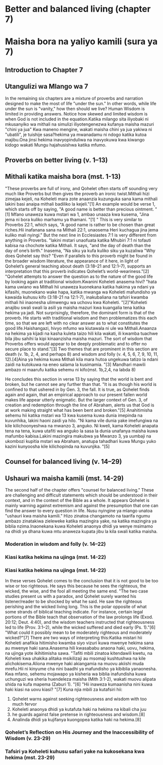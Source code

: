 # Better and balanced living (chapter 7)
# Maisha bora na yaliyo kamili (sura ya 7)

## Introduction to Chapter 7
## Utangulizi wa Mlango wa 7

In the remaining six chapters are a mixture of proverbs and narration designed to make the most of life "under the sun." In other words, while life under the sun is "vanity," how then should we live? Human Wisdom is limited in providing answers. Notice how skewed and limited wisdom is when God is not included in the equation.Katika milango sita iliyobaki ni mkusanyiko wa mithali na simulizi iliyotengenezwa kufanya maisha mazuri "chini ya jua" Kwa maneno mengine, wakati maisha chini ya jua yakiwa ni  "ubatili", je tuishije sasa?hekima ya mwanadamu ni ndogo katika kutoa majibu.Ona jinsi hekima inavyopinduliwa na inavyokuwa kwa kiwango kidogo wakati Mungu hajahusishwa katika mfumo.

## Proverbs on better living (v. 1–13)
## Mithali katika maisha bora (mst. 1-13)

"These proverbs are full of irony, and Qohelet often starts off sounding very much like Proverbs but then gives the proverb an ironic twist.Mithali hizi zimejaa kejeli, na Koheleti mara zote anaanzia kuzunguka sana kama mithali lakini basi anaipa mithali badiliko la kejeli."[1] An example would be verse 1, which starts off by saying, "A good name is better than precious ointment. "[1] Mfano unaweza kuwa mstari wa 1, ambao unaaza kwa kusema, "Jina jema ni bora kuliko marhamu ya thamani. "[1] " This is very similar to Proverbs 22:1, which says, "A good name is rather to be chosen than great riches.Hii inafanana sana na Mithali 22:1, unaosema Heri kuchagua jina jema kuliko mali nyingi." But the next line in Ecclesiastes 7:1 is very different from anything in Proverbs. "lakini mstari unaofuata katika Mhubiri 7:1 ni tofauti kabisa na chochote katika Mithali. It says, "and the day of death than the day of one’s birth." Inasema, "Na siku ya kufa kuliko siku ya kuzaliwa "Why does Qohelet say this? "Even if parallels to this proverb might be found in the broader wisdom literature, the appearance of it here, in light of Qohelet’s general teaching about death (3:18–21 and 12:1–7), supports an interpretation that this proverb indicates Qohelet’s world-weariness."[2] "Qohelet attempts to answer the question as to the nature of the good life by looking again at traditional wisdom.Kwanini Koheleti anasema hivi? "hata kama uwiano wa Mithali hii unaweza kuonekana katika hakima ya ndani ya kifasihi, muonekano wake hapa, katika mwanga wa Koheleti mafundisho ya kawaida kuhusu kifo (3:18-21 na 12:1-7), inakubaliana na tafsiri kwamba mithali hii inaonesha ulimwengu wa uchovu kwa Koheleti. "[2]"Koheleti anajibu swali swali la asili ya maisha mazuri kwa kuangalia tena katika hekima ya jadi. Not surprisingly, therefore, the dominant form is that of the proverb. He starts with traditional wisdom and then problematizes this each time, so that we are left with no clear answer as to what constitutes the good life.Haishangazi, hivyo mfumo wa kiutawala ni ule wa Mithali.Anaanza na hekima ya kijadi na kasha kuleta taizo hili kila wakati, ili kwamba tuachwe bila jibu sahihi la kipi kinaanzisha maisha mazuri. The sort of wisdom that Proverbs offers would appear to be deeply problematic and to offer no secure place to stand."[3] Two themes that are prominent in this section are death (v. 1b, 2, 4, and perhaps 8) and wisdom and folly (v. 4, 5, 6, 7, 9, 10, 11, 12).[4]Aina ya hekima kuwa Mithali kila mara hutoa ungekuwa tatizo la ndani zaidi na kutokuwa na eneo salama la kusimamia. "[3] Mandhari mawili ambazo ni maarufu katika sehemu  ni kifo(mst. 1b,2,4, na labda 8)

He concludes this section in verse 13 by saying that the world is bent and broken, but he cannot see any further than that. "It is as though his world is confined to that ushered in by Gen. 3, the fall. It is true, as Qohelet finds again and again, that an empirical approach to our present fallen world makes life appear utterly enigmatic. But the larger context of Gen. 3, of creation and redemption through the line of Abraham, alerts us that God is at work making straight what has been bent and broken."[5]
Anahitimisha sehemu hii  katika mstari wa 13 kwa kusema kuwa dunia imepinda na kuvunhika, lakini haoni zaidi ya hilo. "Ni kama vile dunia yake imefungiwa na kile kilichoonyeshwa na mwanzo 3, anguko. Ni kweli, kama Koheleti anapata tena na tena, kuwa utafiti wa anguko la sasa la dunia unafanya maisha kuwa mafumbo kabisa.Lakini mazingira makubwa ya Mwanzo 3, ya uumbaji na ukombozi kupitia mstari wa Abraham, anatupa tahadhari kuwa Mungu yuko kazini kunyoosha kile kilichopinda na kuvunjika. "[5]

## Counsel for balanced living (v. 14–29)
## Ushauri wa maisha kamili (mst. 14-29)

The second half of the chapter offers "counsel for balanced living." These are challenging and difficult statements which should be understood in their context, and in the context of the Bible as a whole. It appears Qohelet is mainly warning against extremism and against the presumption that one can find the answer to every question in life. Nusu nyingine ya mlango unatoa "ushauri kwa maisha kamili." Hizo zinatoa changamoto na taarifa ngumu ambazo zinatakiwa zieleweke katika mazingira yake, na katika mazingira ya biblia nzima.Inaonekana kuwa Koheleti anaonya dhidi ya wenye msimamo na dhidi ya dhana kuwa mtu anaweza kupata jibu la kila swali katika maisha.

### Moderation in wisdom and folly (v. 14–22)
### Kiasi katika hekima na ujinga (mst. 14-22)
### Kiasi katika hekima na ujinga (mst. 14-22)

In these verses Qohelet comes to the conclusion that it is not good to be too wise or too righteous. He says this because he sees the righteous, the wicked, the wise, and the fool all meeting the same end. "The two case studies present us with a paradox, and Qohelet surely wanted his listener/reader to be shocked by what he said. He saw the righteous perishing and the wicked living long. This is the polar opposite of what some strands of biblical teaching indicate. For instance, certain legal portions of the Bible teach that observation of the law prolongs life (Exod. 20:12; Deut. 4:40), and the wisdom teachers instructed that righteousness led to life (Prov. 3:1–2), while the wicked suffered and died early (Ps. 1)."[6] "What could it possibly mean to be moderately righteous and moderately wicked?"[7] There are two ways of interpreting this:Katika mistari hii Koheleti anafikia hitimisho kwamba siyo vizuri kuwa mwenye hekima sana au mwenye haki sana.Anasema hili kwasababu anaona haki, uovu, hekima, na ujinga yote ikihitimisha sawa. "Tafiti mbili zinatoa kitendawili kwetu, na Koheleti kwa uhakika alitaka msikilizaji au msomaji kushtushwa na kile alichokisema.Aliona mwenye haki akiangamia na muovu akiishi muda mrefu.Hii ni kinyume cha nini baadhi ya mafundisho ya kibiblia yanaonesha. Kwa mfano, sehemu mojawapo ya kisheria wa biblia inafundisha kuwa uchunguzi wa sheria huendeleza maisha (Mith 3:1-2), wakati  muovu alipata shida na kufa mapema (Zaburi 1). "[6] "Hii inaweza kumaanisha nini kuwa haki kiasi na uovu kiasi? "[7] Kuna njia mbili za kutafsiri hii:

1. Qohelet warns against seeking righteousness and wisdom with too much fervor
1. Koheleti anaonya dhidi ya kutafuta haki na hekima na kibali cha juu
2. he guards against false pretense in righteousness and wisdom.[8]
2. Analinda dhidi ya kujifanya kuongopea katika haki na hekima.[8]

### Qohelet’s Reflection on His Journey and the Inaccessibility of Wisdom (v. 23-29)
### Tafsiri ya Koheleti kuhusu safari yake na kukosekana kwa hekima (mst. 23-29)